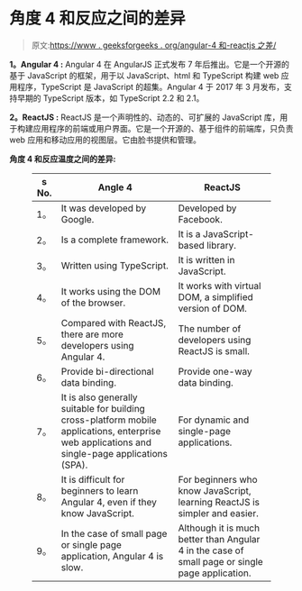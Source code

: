 # 角度 4 和反应之间的差异

> 原文:[https://www . geeksforgeeks . org/angular-4 和-reactjs 之差/](https://www.geeksforgeeks.org/difference-between-angular-4-and-reactjs/)

**1。Angular 4 :**
Angular 4 在 AngularJS 正式发布 7 年后推出。它是一个开源的基于 JavaScript 的框架，用于以 JavaScript、html 和 TypeScript 构建 web 应用程序，TypeScript 是 JavaScript 的超集。Angular 4 于 2017 年 3 月发布，支持早期的 TypeScript 版本，如 TypeScript 2.2 和 2.1。

**2。ReactJS :**
ReactJS 是一个声明性的、动态的、可扩展的 JavaScript 库，用于构建应用程序的前端或用户界面。它是一个开源的、基于组件的前端库，只负责 web 应用和移动应用的视图层。它由脸书提供和管理。

**角度 4 和反应温度之间的差异:**

<figure class="table">

| s No. | Angle 4 | ReactJS |
| --- | --- | --- |
| 1。 | It was developed by Google. | Developed by Facebook. |
| 2。 | Is a complete framework. | It is a JavaScript-based library. |
| 3。 | Written using TypeScript. | It is written in JavaScript. |
| 4。 | It works using the DOM of the browser. | It works with virtual DOM, a simplified version of DOM. |
| 5。 | Compared with ReactJS, there are more developers using Angular 4. | The number of developers using ReactJS is small. |
| 6。 | Provide bi-directional data binding. | Provide one-way data binding. |
| 7。 | It is also generally suitable for building cross-platform mobile applications, enterprise web applications and single-page applications (SPA). | For dynamic and single-page applications. |
| 8。 | It is difficult for beginners to learn Angular 4, even if they know JavaScript. | For beginners who know JavaScript, learning ReactJS is simpler and easier. |
| 9。 | In the case of small page or single page application, Angular 4 is slow. | Although it is much better than Angular 4 in the case of small page or single page application. |

</figure>